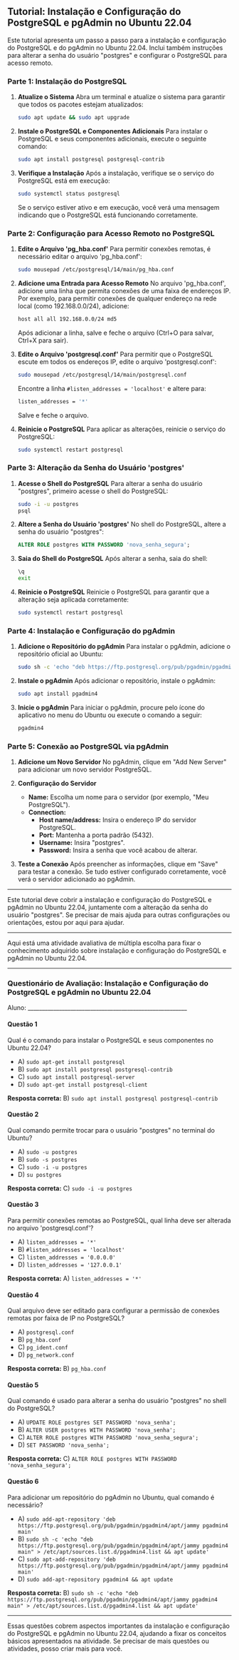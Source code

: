 ## Tutorial: Instalação e Configuração do PostgreSQL e pgAdmin no Ubuntu 22.04

Este tutorial apresenta um passo a passo para a instalação e configuração do PostgreSQL e do pgAdmin no Ubuntu 22.04. Inclui também instruções para alterar a senha do usuário "postgres" e configurar o PostgreSQL para acesso remoto.

### Parte 1: Instalação do PostgreSQL

1. **Atualize o Sistema**
   Abra um terminal e atualize o sistema para garantir que todos os pacotes estejam atualizados:
   ```bash
   sudo apt update && sudo apt upgrade
   ```

2. **Instale o PostgreSQL e Componentes Adicionais**
   Para instalar o PostgreSQL e seus componentes adicionais, execute o seguinte comando:
   ```bash
   sudo apt install postgresql postgresql-contrib
   ```

3. **Verifique a Instalação**
   Após a instalação, verifique se o serviço do PostgreSQL está em execução:
   ```bash
   sudo systemctl status postgresql
   ```

   Se o serviço estiver ativo e em execução, você verá uma mensagem indicando que o PostgreSQL está funcionando corretamente.

### Parte 2: Configuração para Acesso Remoto no PostgreSQL

1. **Edite o Arquivo 'pg_hba.conf'**
   Para permitir conexões remotas, é necessário editar o arquivo 'pg_hba.conf':
   ```bash
   sudo mousepad /etc/postgresql/14/main/pg_hba.conf
   ```

2. **Adicione uma Entrada para Acesso Remoto**
   No arquivo 'pg_hba.conf', adicione uma linha que permita conexões de uma faixa de endereços IP. Por exemplo, para permitir conexões de qualquer endereço na rede local (como 192.168.0.0/24), adicione:
   ```bash
   host all all 192.168.0.0/24 md5
   ```

   Após adicionar a linha, salve e feche o arquivo (Ctrl+O para salvar, Ctrl+X para sair).

3. **Edite o Arquivo 'postgresql.conf'**
   Para permitir que o PostgreSQL escute em todos os endereços IP, edite o arquivo 'postgresql.conf':
   ```bash
   sudo mousepad /etc/postgresql/14/main/postgresql.conf
   ```

   Encontre a linha `#listen_addresses = 'localhost'` e altere para:
   ```bash
   listen_addresses = '*'
   ```

   Salve e feche o arquivo.

4. **Reinicie o PostgreSQL**
   Para aplicar as alterações, reinicie o serviço do PostgreSQL:
   ```bash
   sudo systemctl restart postgresql
   ```

### Parte 3: Alteração da Senha do Usuário 'postgres'

1. **Acesse o Shell do PostgreSQL**
   Para alterar a senha do usuário "postgres", primeiro acesse o shell do PostgreSQL:
   ```bash
   sudo -i -u postgres
   psql
   ```

2. **Altere a Senha do Usuário 'postgres'**
   No shell do PostgreSQL, altere a senha do usuário "postgres":
   ```sql
   ALTER ROLE postgres WITH PASSWORD 'nova_senha_segura';
   ```

3. **Saia do Shell do PostgreSQL**
   Após alterar a senha, saia do shell:
   ```bash
   \q
   exit
   ```

4. **Reinicie o PostgreSQL**
   Reinicie o PostgreSQL para garantir que a alteração seja aplicada corretamente:
   ```bash
   sudo systemctl restart postgresql
   ```

### Parte 4: Instalação e Configuração do pgAdmin

1. **Adicione o Repositório do pgAdmin**
   Para instalar o pgAdmin, adicione o repositório oficial ao Ubuntu:
   ```bash
   sudo sh -c 'echo "deb https://ftp.postgresql.org/pub/pgadmin/pgadmin4/apt/jammy pgadmin4 main" > /etc/apt/sources.list.d/pgadmin4.list && apt update'
   ```

2. **Instale o pgAdmin**
   Após adicionar o repositório, instale o pgAdmin:
   ```bash
   sudo apt install pgadmin4
   ```

3. **Inicie o pgAdmin**
   Para iniciar o pgAdmin, procure pelo ícone do aplicativo no menu do Ubuntu ou execute o comando a seguir:
   ```bash
   pgadmin4
   ```

### Parte 5: Conexão ao PostgreSQL via pgAdmin

1. **Adicione um Novo Servidor**
   No pgAdmin, clique em "Add New Server" para adicionar um novo servidor PostgreSQL.

2. **Configuração do Servidor**
   - **Name:** Escolha um nome para o servidor (por exemplo, "Meu PostgreSQL").
   - **Connection:** 
     - **Host name/address:** Insira o endereço IP do servidor PostgreSQL.
     - **Port:** Mantenha a porta padrão (5432).
     - **Username:** Insira "postgres".
     - **Password:** Insira a senha que você acabou de alterar.

3. **Teste a Conexão**
   Após preencher as informações, clique em "Save" para testar a conexão. Se tudo estiver configurado corretamente, você verá o servidor adicionado ao pgAdmin.

---

Este tutorial deve cobrir a instalação e configuração do PostgreSQL e pgAdmin no Ubuntu 22.04, juntamente com a alteração da senha do usuário "postgres". Se precisar de mais ajuda para outras configurações ou orientações, estou por aqui para ajudar.

---

Aqui está uma atividade avaliativa de múltipla escolha para fixar o conhecimento adquirido sobre instalação e configuração do PostgreSQL e pgAdmin no Ubuntu 22.04. 

---

### Questionário de Avaliação: Instalação e Configuração do PostgreSQL e pgAdmin no Ubuntu 22.04

Aluno: ________________________________________________________

#### Questão 1
Qual é o comando para instalar o PostgreSQL e seus componentes no Ubuntu 22.04?
- A) `sudo apt-get install postgresql`
- B) `sudo apt install postgresql postgresql-contrib`
- C) `sudo apt install postgresql-server`
- D) `sudo apt-get install postgresql-client`

**Resposta correta:** B) `sudo apt install postgresql postgresql-contrib`

#### Questão 2
Qual comando permite trocar para o usuário "postgres" no terminal do Ubuntu?
- A) `sudo -u postgres`
- B) `sudo -s postgres`
- C) `sudo -i -u postgres`
- D) `su postgres`

**Resposta correta:** C) `sudo -i -u postgres`

#### Questão 3
Para permitir conexões remotas ao PostgreSQL, qual linha deve ser alterada no arquivo 'postgresql.conf'?
- A) `listen_addresses = '*'`
- B) `#listen_addresses = 'localhost'`
- C) `listen_addresses = '0.0.0.0'`
- D) `listen_addresses = '127.0.0.1'`

**Resposta correta:** A) `listen_addresses = '*'`

#### Questão 4
Qual arquivo deve ser editado para configurar a permissão de conexões remotas por faixa de IP no PostgreSQL?
- A) `postgresql.conf`
- B) `pg_hba.conf`
- C) `pg_ident.conf`
- D) `pg_network.conf`

**Resposta correta:** B) `pg_hba.conf`

#### Questão 5
Qual comando é usado para alterar a senha do usuário "postgres" no shell do PostgreSQL?
- A) `UPDATE ROLE postgres SET PASSWORD 'nova_senha';`
- B) `ALTER USER postgres WITH PASSWORD 'nova_senha';`
- C) `ALTER ROLE postgres WITH PASSWORD 'nova_senha_segura';`
- D) `SET PASSWORD 'nova_senha';`

**Resposta correta:** C) `ALTER ROLE postgres WITH PASSWORD 'nova_senha_segura';`

#### Questão 6
Para adicionar um repositório do pgAdmin no Ubuntu, qual comando é necessário?
- A) `sudo add-apt-repository 'deb https://ftp.postgresql.org/pub/pgadmin/pgadmin4/apt/jammy pgadmin4 main'`
- B) `sudo sh -c 'echo "deb https://ftp.postgresql.org/pub/pgadmin/pgadmin4/apt/jammy pgadmin4 main" > /etc/apt/sources.list.d/pgadmin4.list && apt update'`
- C) `sudo apt-add-repository 'deb https://ftp.postgresql.org/pub/pgadmin/pgadmin4/apt/jammy pgadmin4 main'`
- D) `sudo add-apt-repository pgadmin4 && apt update`

**Resposta correta:** B) `sudo sh -c 'echo "deb https://ftp.postgresql.org/pub/pgadmin/pgadmin4/apt/jammy pgadmin4 main" > /etc/apt/sources.list.d/pgadmin4.list && apt update'`

---

Essas questões cobrem aspectos importantes da instalação e configuração do PostgreSQL e pgAdmin no Ubuntu 22.04, ajudando a fixar os conceitos básicos apresentados na atividade. Se precisar de mais questões ou atividades, posso criar mais para você.